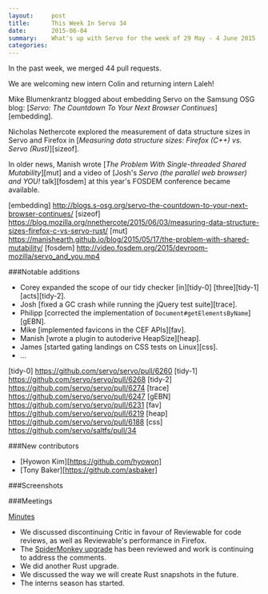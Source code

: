 ```yaml
---
layout:     post
title:      This Week In Servo 34
date:       2015-06-04
summary:    What's up with Servo for the week of 29 May - 4 June 2015
categories:
---
```


In the past week, we merged 44 pull requests.
<!-- Up to 610de77e23626c68cbdc334eb84da468517e1c07 -->

We are welcoming new intern Colin and returning intern Laleh!

Mike Blumenkrantz blogged about embedding Servo on the Samsung OSG blog:
[*Servo: The Countdown To Your Next Browser Continues*][embedding].

Nicholas Nethercote explored the measurement of data structure sizes in Servo
and Firefox in
[*Measuring data structure sizes: Firefox (C++) vs. Servo (Rust)*][sizeof].

In older news, Manish wrote
[*The Problem With Single-threaded Shared Mutability*][mut] and a video of
[Josh's *Servo (the parallel web browser) and YOU!* talk][fosdem] at this
year's FOSDEM conference became available.

[embedding] http://blogs.s-osg.org/servo-the-countdown-to-your-next-browser-continues/
[sizeof] https://blog.mozilla.org/nnethercote/2015/06/03/measuring-data-structure-sizes-firefox-c-vs-servo-rust/
[mut] https://manishearth.github.io/blog/2015/05/17/the-problem-with-shared-mutability/
[fosdem] http://video.fosdem.org/2015/devroom-mozilla/servo_and_you.mp4

###Notable additions

 - Corey expanded the scope of our tidy checker [in][tidy-0] [three][tidy-1]
   [acts][tidy-2].
 - Josh [fixed a GC crash while running the jQuery test suite][trace].
 - Philipp [corrected the implementation of `Document#getElementsByName`][gEBN].
 - Mike [implemented favicons in the CEF APIs][fav].
 - Manish [wrote a plugin to autoderive HeapSize][heap].
 - James [started gating landings on CSS tests on Linux][css].
 - ...

[tidy-0] https://github.com/servo/servo/pull/6260
[tidy-1] https://github.com/servo/servo/pull/6268
[tidy-2] https://github.com/servo/servo/pull/6274
[trace] https://github.com/servo/servo/pull/6247
[gEBN] https://github.com/servo/servo/pull/6231
[fav] https://github.com/servo/servo/pull/6219
[heap] https://github.com/servo/servo/pull/6188
[css] https://github.com/servo/saltfs/pull/34

###New contributors

 - [Hyowon Kim][https://github.com/hyowon]
 - [Tony Baker][https://github.com/asbaker]

###Screenshots

###Meetings

[Minutes](https://github.com/servo/servo/wiki/Meeting-2015-06-01)

 - We discussed discontinuing Critic in favour of Reviewable for code reviews, as well as Reviewable's performance in Firefox.
 - The [SpiderMonkey upgrade](https://github.com/servo/servo/pull/6150) has been reviewed and work is continuing to address the comments.
 - We did another Rust upgrade.
 - We discussed the way we will create Rust snapshots in the future.
 - The interns season has started.
